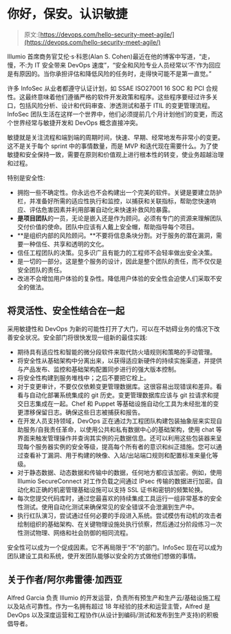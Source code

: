 # 你好，保安。认识敏捷

> 原文:[https://devops.com/hello-security-meet-agile/](https://devops.com/hello-security-meet-agile/)

Illumio 首席商务官艾伦·s·科恩(Alan S. Cohen)最近在他的博客中写道，“走，慢，不:为 IT 安全带来 DevOps 速度”，“安全和风险专业人员经常以‘不’作为回应是有原因的。当你承担评估和降低风险的任务时，走得快可能不是第一直觉。”

许多 InfoSec 从业者都遵守认证计划，如 SSAE ISO27001 16 SOC 和 PCI 合规性。这最终意味着他们遵循严格的软件开发政策和程序。这些程序要经过许多关口，包括风险分析、设计和代码审查、渗透测试和基于 ITIL 的变更管理流程。InfoSec 团队生活在这样一个世界中，他们必须提前几个月计划他们的变更，而这个世界经常与敏捷开发和 DevOps 概念直接冲突。

敏捷就是关注流程和端到端的周期时间，快速、早期、经常地发布非常小的变更。这不是关于每个 sprint 中的事情数量，而是 MVP 和迭代现在需要什么。为了使敏捷和安全保持一致，需要在原则和价值观上进行根本性的转变，使业务超越治理和过程。

特别是安全性:

*   拥抱一些不确定性。你永远也不会构建出一个完美的软件。关键是要建立防护栏，并准备好所需的适应性执行和监控，以捕获和关联指标，帮助您快速响应、评估危害因素并利用部署自动化来快速补救风险暴露。
*   **是项目团队**的一员，无论是嵌入还是作为顾问。必须有专门的资源来理解团队交付价值的使命。团队中应该有人戴上安全帽，帮助指导每个项目。
*   **是组织内部的风险顾问。**不要将信息条块分割。对于服务的潜在漏洞，需要一种信任、共享和透明的文化。
*   信任工程团队的决策。见多识广且有能力的工程师不会轻率做出安全决策。
*   是一切的一部分。这是整个服务的设计，因此是整个团队的责任，而不仅仅是安全团队的责任。
*   改进不会增加用户体验的复杂性。降低用户体验的安全性会迫使人们采取不安全的做法。

## 将灵活性、安全性结合在一起

采用敏捷性和 DevOps 为新的可能性打开了大门，可以在不妨碍业务的情况下改善安全状况。安全部门将很快发现一组新的最佳实践:

*   期待具有适应性和智能的微分段软件来取代防火墙规则和策略的手动管理。
*   将安全性从基础架构中分离出来，以获得适应新硬件的持续实施渠道，并提供与产品发布、监控和基础架构配置同步进行的强大版本控制。
*   将安全性构建到服务堆栈中；之后不要把它栓上。
*   对于变更审计，不要仅仅依赖变更管理数据库。这很容易出现错误和差异。看看与自动化部署系统集成的 git 历史。变更管理数据库应该与 git 拉请求和提交日志集成在一起。Chef 和 Puppet 等基础设施自动化工具为未经批准的变更漂移保留日志。确保这些日志被捕获和报告。
*   在开发人员支持领域，DevOps 正在通过为工程团队构建包装抽象层来实现自助服务/自我责任革命，以使用公共和私有数据中心的基础架构，使用 chat 等界面来触发管理操作并查询其实例的元数据信息。还可以利用这些包装器来呈现每个服务器实例的安全等级，提高每个所有者的意识和纠正措施。您可以通过查看补丁漏洞、用于构建的映像、入站/出站端口规则和配置标准来量化等级。
*   对于静态数据、动态数据和传输中的数据，任何地方都应该加密。例如，使用 Illumio SecureConnect 对工作负载之间通过 IPsec 传输的数据进行加密。自动化和正确的机密管理基础设施可以支持 SSL 证书和密钥的频繁轮换。
*   每次您提交代码库时，通过您最喜欢的持续集成工具运行一组非常基本的安全性测试。使用自动化测试来确保常见的安全错误不会泄漏到生产中。
*   执行红队演习，尝试通过任何必要的手段进入系统。尝试模仿有动机的攻击者绘制组织的基础架构、在关键物理设施处执行侦察，然后通过分阶段练习一次性测试物理、网络和社会防御的相同流程。

安全性可以成为一个促成因素。它不再局限于“不”的部门。InfoSec 现在可以成为团队建设工具和系统，使开发团队能够以安全的方式做他们想做的事情。

## 关于作者/阿尔弗雷德·加西亚

Alfred Garcia 负责 Illumio 的开发运营，负责所有预生产和生产云/基础设施工程以及站点可靠性。作为一名拥有超过 18 年经验的技术和运营主管，Alfred 是 DevOps 以及深度运营和工程协作(从设计到编码/测试和发布到生产支持)的积极倡导者。
